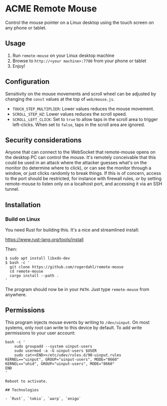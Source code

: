 # ACME Remote Mouse

Control the mouse pointer on a Linux desktop using the touch screen on any phone or tablet.

## Usage

1. Run `remote-mouse` on your Linux desktop machine
2. Browse to `http://<your machine>:7780` from your phone or tablet
3. Enjoy!

## Configuration

Sensitivity on the mouse movements and scroll wheel can be adjusted by changing the `const` values at the top of `web/mouse.js`.

- `TOUCH_STEP_MULTIPLIER`: Lower values reduces the mouse movement.
- `SCROLL_STEP_HZ`: Lower values reduces the scroll speed.
- `SCROLL_LEFT_CLICK`: Set to `true` to allow taps in the scroll area to trigger left-clicks. When set to `false`, taps in the scroll area are ignored.

## Security considerations

Anyone that can connect to the WebSocket that remote-mouse opens on the desktop PC can control the mouse. It's remotely conceivable that this could be used in an attack where the attacker guesses what's on the monitor (to determine where to click), or can see the monitor through a window, or just clicks randomly to break things. If this is of concern, access to the port should be restricted, for instance with firewall rules, or by setting remote-mouse to listen only on a localhost port, and accessing it via an SSH tunnel.

## Installation

### Build on Linux

You need Rust for building this. It's a nice and streamlined install:

https://www.rust-lang.org/tools/install

Then:

```shell script
$ sudo apt install libxdo-dev
$ bash -c '
  git clone https://github.com/rogerdahl/remote-mouse
  cd remote-mouse
  cargo install --path .
'
```

The program should now be in your `PATH`. Just type `remote-mouse` from anywhere.   

## Permissions

This program injects mouse events by writing to `/dev/uinput`. On most systems, only root can write to this device by default. To add write permissions to your user account:

```
bash -c '
    sudo groupadd --system uinput-users
    sudo usermod -a -G uinput-users $USER
    sudo cat<<END>>/etc/udev/rules.d/90-uinput.rules
KERNEL=="uinput", GROUP="uinput-users", MODE="0660"
KERNEL=="uhid", GROUP="uinput-users", MODE="0660"
END
'

Reboot to activate.

## Technologies

- `Rust`, `tokio`, `warp`, `enigo`
